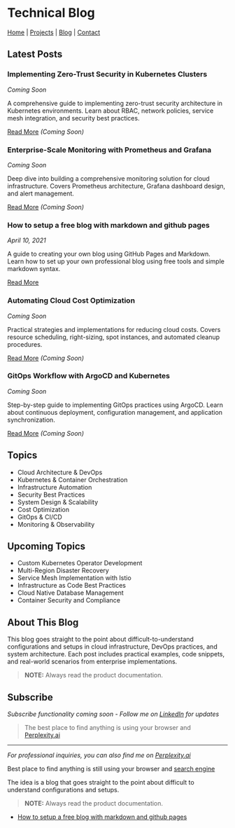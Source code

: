# Technical Blog

[Home](/) | [Projects](/projects) | [Blog](/blog) | [Contact](/#contact)

## Latest Posts

### Implementing Zero-Trust Security in Kubernetes Clusters
*Coming Soon*

A comprehensive guide to implementing zero-trust security architecture in Kubernetes environments. Learn about RBAC, network policies, service mesh integration, and security best practices.

[Read More](/implementing-zero-trust-security-in-kubernetes) *(Coming Soon)*

### Enterprise-Scale Monitoring with Prometheus and Grafana
*Coming Soon*

Deep dive into building a comprehensive monitoring solution for cloud infrastructure. Covers Prometheus architecture, Grafana dashboard design, and alert management.

[Read More](/enterprise-monitoring-with-prometheus-grafana) *(Coming Soon)*

### How to setup a free blog with markdown and github pages
*April 10, 2021*

A guide to creating your own blog using GitHub Pages and Markdown. Learn how to set up your own professional blog using free tools and simple markdown syntax.

[Read More](/how-to-setup-a-free-blog-with-markdown-and-github-pages)

### Automating Cloud Cost Optimization
*Coming Soon*

Practical strategies and implementations for reducing cloud costs. Covers resource scheduling, right-sizing, spot instances, and automated cleanup procedures.

[Read More](/automating-cloud-cost-optimization) *(Coming Soon)*

### GitOps Workflow with ArgoCD and Kubernetes
*Coming Soon*

Step-by-step guide to implementing GitOps practices using ArgoCD. Learn about continuous deployment, configuration management, and application synchronization.

[Read More](/gitops-workflow-with-argocd) *(Coming Soon)*

## Topics
- Cloud Architecture & DevOps
- Kubernetes & Container Orchestration
- Infrastructure Automation
- Security Best Practices
- System Design & Scalability
- Cost Optimization
- GitOps & CI/CD
- Monitoring & Observability

## Upcoming Topics
- Custom Kubernetes Operator Development
- Multi-Region Disaster Recovery
- Service Mesh Implementation with Istio
- Infrastructure as Code Best Practices
- Cloud Native Database Management
- Container Security and Compliance

## About This Blog
This blog goes straight to the point about difficult-to-understand configurations and setups in cloud infrastructure, DevOps practices, and system architecture. Each post includes practical examples, code snippets, and real-world scenarios from enterprise implementations.

> **NOTE:** Always read the product documentation.

## Subscribe
*Subscribe functionality coming soon - Follow me on [LinkedIn](https://www.linkedin.com/in/oscarordu/) for updates*

> The best place to find anything is using your browser and [Perplexity.ai](https://www.perplexity.ai/)

---
*For professional inquiries, you can also find me on [Perplexity.ai][searchlink]*

[searchlink]: <https://www.perplexity.ai/>

Best place to find anything is still using your browser and [search engine][searchlink]

The idea is a blog that goes straight to the point about difficult to understand configurations and setups.

> **NOTE:** Always read the product documentation.

- [How to setup a free blog with markdown and github pages](https://obiordu.github.io/how-to-setup-a-free-blog-with-markdown-and-github-pages)

[searchlink]: <https://duckduckgo.com/>
